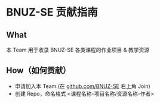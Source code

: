 # BNUZ-SE 贡献指南
## What
本 Team 用于收录 BNUZ-SE 各类课程的作业项目 & 教学资源

## How（如何贡献）
* 申请加入本 Team.(在 [github.com/BNUZ-SE](github.com/BNUZ-SE) 右上角 Join)
* 创建 Repo，命名格式 <课程名称-项目名称/资源名称-作者>
